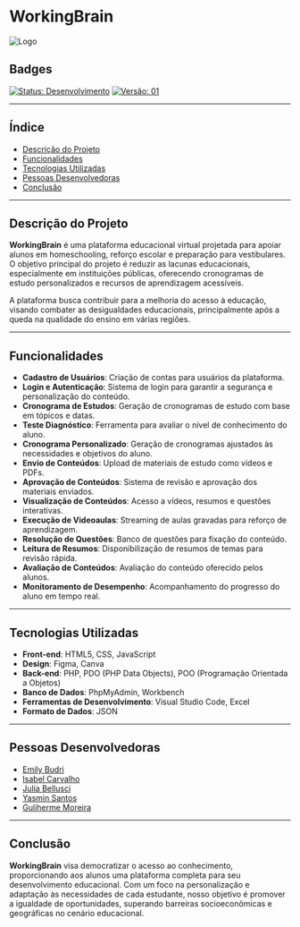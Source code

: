 # WorkingBrain

![Logo](https://github.com/user-attachments/assets/2ac62d23-0484-4f99-bc62-f825702a780b)

## Badges

[![Status: Desenvolvimento](https://img.shields.io/badge/Status-Desenvolvimento-%23008000)](https://github.com) [![Versão: 01](https://img.shields.io/badge/Vers%C3%A3o-01-%230000FF)](https://github.com)

---

## Índice

- [Descrição do Projeto](#descrição-do-projeto)
- [Funcionalidades](#funcionalidades)
- [Tecnologias Utilizadas](#tecnologias-utilizadas)
- [Pessoas Desenvolvedoras](#pessoas-desenvolvedoras)
- [Conclusão](#conclusão)

---

## Descrição do Projeto

**WorkingBrain** é uma plataforma educacional virtual projetada para apoiar alunos em homeschooling, reforço escolar e preparação para vestibulares. O objetivo principal do projeto é reduzir as lacunas educacionais, especialmente em instituições públicas, oferecendo cronogramas de estudo personalizados e recursos de aprendizagem acessíveis.

A plataforma busca contribuir para a melhoria do acesso à educação, visando combater as desigualdades educacionais, principalmente após a queda na qualidade do ensino em várias regiões.

---

## Funcionalidades

- **Cadastro de Usuários**: Criação de contas para usuários da plataforma.
- **Login e Autenticação**: Sistema de login para garantir a segurança e personalização do conteúdo.
- **Cronograma de Estudos**: Geração de cronogramas de estudo com base em tópicos e datas.
- **Teste Diagnóstico**: Ferramenta para avaliar o nível de conhecimento do aluno.
- **Cronograma Personalizado**: Geração de cronogramas ajustados às necessidades e objetivos do aluno.
- **Envio de Conteúdos**: Upload de materiais de estudo como vídeos e PDFs.
- **Aprovação de Conteúdos**: Sistema de revisão e aprovação dos materiais enviados.
- **Visualização de Conteúdos**: Acesso a vídeos, resumos e questões interativas.
- **Execução de Videoaulas**: Streaming de aulas gravadas para reforço de aprendizagem.
- **Resolução de Questões**: Banco de questões para fixação do conteúdo.
- **Leitura de Resumos**: Disponibilização de resumos de temas para revisão rápida.
- **Avaliação de Conteúdos**: Avaliação do conteúdo oferecido pelos alunos.
- **Monitoramento de Desempenho**: Acompanhamento do progresso do aluno em tempo real.

---

## Tecnologias Utilizadas

- **Front-end**: HTML5, CSS, JavaScript
- **Design**: Figma, Canva
- **Back-end**: PHP, PDO (PHP Data Objects), POO (Programação Orientada a Objetos)
- **Banco de Dados**: PhpMyAdmin, Workbench
- **Ferramentas de Desenvolvimento**: Visual Studio Code, Excel
- **Formato de Dados**: JSON

---

## Pessoas Desenvolvedoras

- [Emily Budri](https://github.com/EmillyBudriBognar)
- [Isabel Carvalho](https://github.com/IzabelCB)
- [Julia Bellusci](https://github.com/jujuh1603)
- [Yasmin Santos](https://github.com/yasminsantos344)
- [Guliherme Moreira](https://github.com/zKeeper202)

---

## Conclusão

**WorkingBrain** visa democratizar o acesso ao conhecimento, proporcionando aos alunos uma plataforma completa para seu desenvolvimento educacional. Com um foco na personalização e adaptação às necessidades de cada estudante, nosso objetivo é promover a igualdade de oportunidades, superando barreiras socioeconômicas e geográficas no cenário educacional.
